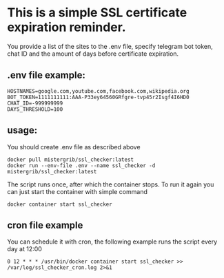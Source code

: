 # This is a simple SSL certificate expiration reminder. 

You provide a list of the sites to the .env file, specify telegram bot token, chat ID and the amount of days before certificate expiration.

## .env file example:
```
HOSTNAMES=google.com,youtube.com,facebook.com,wikipedia.org
BOT_TOKEN=1111111111:AAA-P33ey64560GRfgre-tvp45r2Isgf4I6HD0
CHAT_ID=-999999999
DAYS_THRESHOLD=100
```

## usage:
You should create .env file as described above

```
docker pull mistergrib/ssl_checker:latest
docker run --env-file .env --name ssl_checker -d mistergrib/ssl_checker:latest
```

The script runs once, after which the container stops.
To run it again you can just start the container with simple command
```
docker container start ssl_checker
```

## cron file example
You can schedule it with cron, the following example runs the script every day at 12:00
```
0 12 * * * /usr/bin/docker container start ssl_checker >> /var/log/ssl_checker_cron.log 2>&1
```
